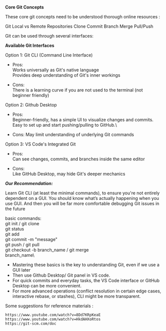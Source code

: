 
**Core Git Concepts**

These core git concepts need to be understood thorough online resources :

Git
Local vs Remote Repositories
Clone
Commit
Branch
Merge
Pull/Push

Git can be used through several interfaces:

**Available Git Interfaces**

Option 1: Git CLI (Command Line Interface)

- Pros:\
    Works universally as Git's native language\
    Provides deep understanding of Git's inner workings

- Cons:\
    There is a learning curve if you are not used to the terminal (not beginner friendly)

Option 2: Github Desktop

- Pros:\
    Beginner-friendly, has a simple UI to visualize changes and commits.\
    Easy to set up and start pushing/pulling to GitHub.\

- Cons:
    May limit understanding of underlying Git commands


Option 3: VS Code's Integrated Git

- Pros:\
   Can see changes, commits, and branches inside the same editor 

- Cons:\
    Like GitHub Desktop, may hide Git's deeper mechanics



***Our Recommendation:***

Learn Git CLI (at least the minimal commands), to ensure you're not entirely dependent on a GUI. You should know what’s actually happening when you use GUI. And then you will be far more comfortable debugging Git issues in the future

basic commands:\
    git init / git clone\
    git status\
    git add\
    git commit -m "message"\
    git push / git pull\
    git checkout -b branch_name / git merge\
    branch_name\

- Mastering these basics is the key to understanding Git, even if we use a GUI later
- Then use Github Desktop/ Git panel in VS code.
- For quick commits and everyday tasks, the VS Code interface or GitHub Desktop can be more convenient.
- For more advanced operations (conflict resolution in certain edge cases, interactive rebase, or stashes), CLI might be more transparent.


Some suggestions for reference materials :
    
    https://www.youtube.com/watch?v=8Dd7KRpKeaE
    https://www.youtube.com/watch?v=HkdAHXoRtos
    https://git-scm.com/doc

